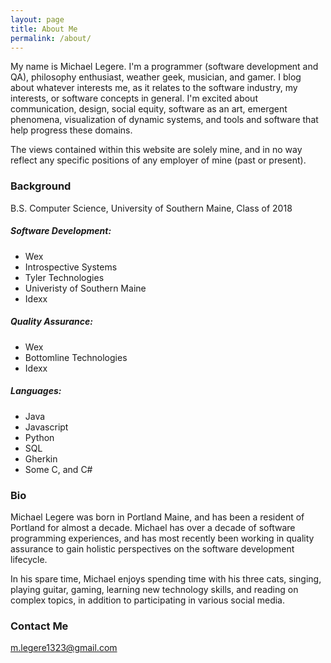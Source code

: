 ```yaml
---
layout: page
title: About Me
permalink: /about/
---
```


My name is Michael Legere. I'm a programmer (software development and QA), philosophy enthusiast, weather geek, musician, and gamer. I blog about whatever interests me, as it relates to the software industry, my interests, or software concepts in general. I'm excited about communication, design, social equity, software as an art, emergent phenomena, visualization of dynamic systems, and tools and software that help progress these domains. 

The views contained within this website are solely mine, and in no way reflect any specific positions of any employer of mine (past or present).

### Background

B.S. Computer Science, University of Southern Maine, Class of 2018

##### Software Development:
* Wex
* Introspective Systems
* Tyler Technologies
* Univeristy of Southern Maine
* Idexx

##### Quality Assurance:
* Wex
* Bottomline Technologies
* Idexx

##### Languages:
* Java
* Javascript
* Python
* SQL
* Gherkin
* Some C, and C#

### Bio

Michael Legere was born in Portland Maine, and has been a resident of Portland for almost a decade. Michael has over a decade of software programming experiences, and has most recently been working in quality assurance to gain holistic perspectives on the software development lifecycle. 

In his spare time, Michael enjoys spending time with his three cats, singing, playing guitar, gaming, learning new technology skills, and reading on complex topics, in addition to participating in various social media.

### Contact Me

[m.legere1323@gmail.com](mailto:m.legere1323@gmail.com)

